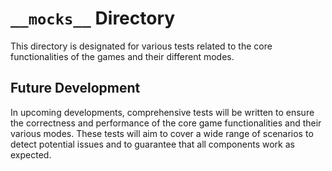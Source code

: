 # `__mocks__` Directory

This directory is designated for various tests related to the core functionalities of the games and their different modes.

## Future Development

In upcoming developments, comprehensive tests will be written to ensure the correctness and performance of the core game functionalities and their various modes. These tests will aim to cover a wide range of scenarios to detect potential issues and to guarantee that all components work as expected.
